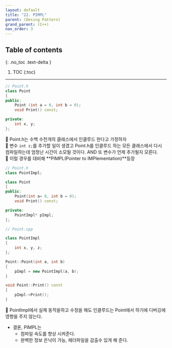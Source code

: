 ```yaml
---
layout: default
title: "22. PIMPL"
parent: (Desing Pattern)
grand_parent: (C++)
nav_order: 3
---
```


## Table of contents
{: .no_toc .text-delta }

1. TOC
{:toc}

---

```cpp
// Point.h
class Point
{
public:
    Point (int a = 0, int b = 0);
    void Print() const;

private:
    int x, y;
};
```

👾 Point.h는 수백 수천개의 클래스에서 인클루드 한다고 가정하자<br>
👾 변수 `int z;`를 추가할 일이 생겼고 Point.h를 인클루드 하는 모든 클래스에서 다시 컴파일하는데 엄청난 시간이 소모될 것이다. AND 또 변수가 언제 추가될지 모른다.<br>
👾 이럴 경우를 대비해 **PIMPL(Pointer to IMPlementation)**등장

```cpp
// Point.h
class PointImpl;

class Point
{
public:
    Point(int a= 0, int b = 0);
    void Print() const;

private:
    PointImpl* pImpl;
};
```

```cpp
// Point.cpp

class PointImpl
{
    int x, y, z;
};

Point::Point(int a, int b)
{
    pImpl = new PointImpl(a, b);
}

void Point::Print() const
{
    pImpl->Print();
}
```

👾 PointImpl에서 실제 동작을하고 수정을 해도 인클루드는 Point에서 하기에 디버깅에 영향을 주지 않는다.

* 결론, PIMPL는
    * 컴파일 속도를 향상 시켜준다.
    * 완벽한 정보 은닉이 가능, 헤더파일을 감출수 있게 해 준다.